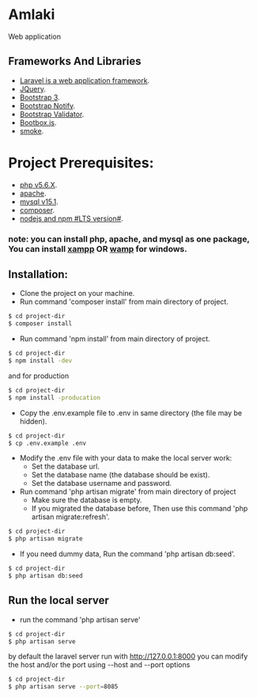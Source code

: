 # Amlaki

Web application 

## Frameworks And Libraries 
- [Laravel is a web application framework](https://laravel.com).
- [JQuery](https://jquery.com).
- [Bootstrap 3](http://getbootstrap.com).
- [Bootstrap Notify](https://github.com/mouse0270/bootstrap-notify).
- [Bootstrap Validator](https://github.com/1000hz/bootstrap-validator).
- [Bootbox.js](http://bootboxjs.com).
- [smoke](https://github.com/alfredobarron/smoke).

# Project Prerequisites:
- [php v5.6.X](http://php.net).
- [apache](https://www.apache.org).
- [mysql v15.1](https://www.mysql.com).
- [composer](https://getcomposer.org).
- [nodejs and npm #LTS version#](https://nodejs.org).

### note: you can install php, apache, and mysql as one package, You can install [xampp](https://www.apachefriends.org/index.html) OR [wamp](http://www.wampserver.com) for windows.


## Installation:
- Clone the project on your machine.
- Run command 'composer install' from main directory of project.
```sh
$ cd project-dir
$ composer install
```
- Run command 'npm install' from main directory of project.
```sh
$ cd project-dir
$ npm install -dev
```
and for production
```sh
$ cd project-dir
$ npm install -producation
```
- Copy the .env.example file to .env in same directory (the file may be hidden).
```sh
$ cd project-dir
$ cp .env.example .env
```
- Modify the .env file with your data to make the local server work:
    - Set the database url.
    - Set the database name (the database should be exist).
    - Set the database username and password.
- Run command 'php artisan migrate' from main directory of project
    - Make sure the database is empty.
    - If you migrated the database before, Then use this command 'php artisan migrate:refresh'.
```sh
$ cd project-dir
$ php artisan migrate
```
- If you need dummy data, Run the command 'php artisan db:seed'. 
```sh
$ cd project-dir
$ php artisan db:seed
```
## Run the local server
- run the command 'php artisan serve'

```sh
$ cd project-dir
$ php artisan serve
```
by default the laravel server run with <http://127.0.0.1:8000>
you can modify the host and/or the port using --host and --port options

```sh
$ cd project-dir
$ php artisan serve --port=8085
```
